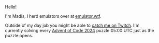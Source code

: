 Hello!

I'm Madis, I herd emulators over at [emulator.wtf](https://emulator.wtf).

Outside of my day job you might be able to [catch me on Twitch](https://twitch.tv/madisp).
I'm currently solving every [Advent of Code 2024](https://adventofcode.com) puzzle 05:00 UTC just as the puzzle opens.

